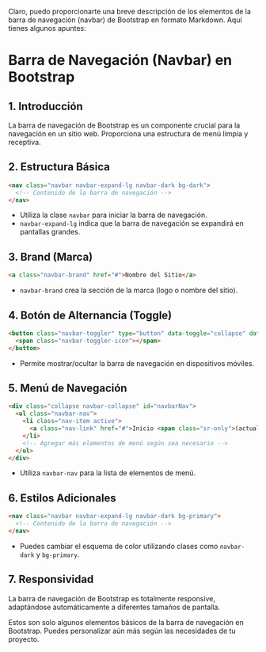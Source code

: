 Claro, puedo proporcionarte una breve descripción de los elementos de la barra de navegación (navbar) de Bootstrap en formato Markdown. Aquí tienes algunos apuntes:

# Barra de Navegación (Navbar) en Bootstrap

## 1. **Introducción**
La barra de navegación de Bootstrap es un componente crucial para la navegación en un sitio web. Proporciona una estructura de menú limpia y receptiva.

## 2. **Estructura Básica**
```markdown
<nav class="navbar navbar-expand-lg navbar-dark bg-dark">
  <!-- Contenido de la barra de navegación -->
</nav>
```

- Utiliza la clase `navbar` para iniciar la barra de navegación.
- `navbar-expand-lg` indica que la barra de navegación se expandirá en pantallas grandes.

## 3. **Brand (Marca)**
```markdown
<a class="navbar-brand" href="#">Nombre del Sitio</a>
```
- `navbar-brand` crea la sección de la marca (logo o nombre del sitio).

## 4. **Botón de Alternancia (Toggle)**
```markdown
<button class="navbar-toggler" type="button" data-toggle="collapse" data-target="#navbarNav" aria-controls="navbarNav" aria-expanded="false" aria-label="Toggle navigation">
  <span class="navbar-toggler-icon"></span>
</button>
```
- Permite mostrar/ocultar la barra de navegación en dispositivos móviles.

## 5. **Menú de Navegación**
```markdown
<div class="collapse navbar-collapse" id="navbarNav">
  <ul class="navbar-nav">
    <li class="nav-item active">
      <a class="nav-link" href="#">Inicio <span class="sr-only">(actual)</span></a>
    </li>
    <!-- Agregar más elementos de menú según sea necesario -->
  </ul>
</div>
```
- Utiliza `navbar-nav` para la lista de elementos de menú.

## 6. **Estilos Adicionales**
```markdown
<nav class="navbar navbar-expand-lg navbar-dark bg-primary">
  <!-- Contenido de la barra de navegación -->
</nav>
```
- Puedes cambiar el esquema de color utilizando clases como `navbar-dark` y `bg-primary`.

## 7. **Responsividad**
La barra de navegación de Bootstrap es totalmente responsive, adaptándose automáticamente a diferentes tamaños de pantalla.

Estos son solo algunos elementos básicos de la barra de navegación en Bootstrap. Puedes personalizar aún más según las necesidades de tu proyecto.